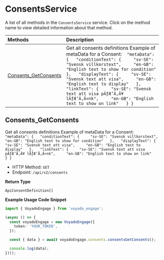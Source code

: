 # ConsentsService

A list of all methods in the `ConsentsService` service. Click on the method name to view detailed information about that method.

| Methods                                       | Description                                                                                                                                                                                                                                                                                                                                                                                                                       |
| :-------------------------------------------- | :-------------------------------------------------------------------------------------------------------------------------------------------------------------------------------------------------------------------------------------------------------------------------------------------------------------------------------------------------------------------------------------------------------------------------------- |
| [Consents_GetConsents](#consents_getconsents) | Get all consents definitions Example of metaData for a Consent:`  "metaData": {   "conditionText": {     "sv-SE": "Svensk villkorstext",     "en-GB": "English text to show for condition"   },   "displayText": {     "sv-SE": "Svensk text att visa",     "en-GB": "English text to display"   },   "linkText": {     "sv-SE": "Svensk text att visa pÃƒÆ’Ã‚Â¥ lÃƒÆ’Ã‚Â¤nk",     "en-GB": "English text to show on link"   } }` |

## Consents_GetConsents

Get all consents definitions Example of metaData for a Consent:`  "metaData": {   "conditionText": {     "sv-SE": "Svensk villkorstext",     "en-GB": "English text to show for condition"   },   "displayText": {     "sv-SE": "Svensk text att visa",     "en-GB": "English text to display"   },   "linkText": {     "sv-SE": "Svensk text att visa pÃƒÆ’Ã‚Â¥ lÃƒÆ’Ã‚Â¤nk",     "en-GB": "English text to show on link"   } }`

- HTTP Method: `GET`
- Endpoint: `/api/v2/consents`

**Return Type**

`ApiConsentDefinition[]`

**Example Usage Code Snippet**

```typescript
import { VoyadoEngage } from 'voyado_engage';

(async () => {
  const voyadoEngage = new VoyadoEngage({
    token: 'YOUR_TOKEN',
  });

  const { data } = await voyadoEngage.consents.consentsGetConsents();

  console.log(data);
})();
```
